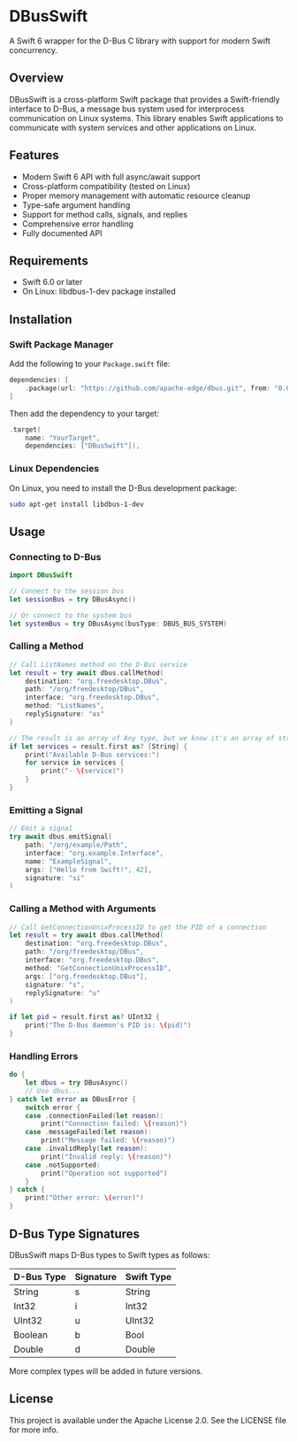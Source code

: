 # DBusSwift

A Swift 6 wrapper for the D-Bus C library with support for modern Swift concurrency.

## Overview

DBusSwift is a cross-platform Swift package that provides a Swift-friendly interface to D-Bus, a message bus system used for interprocess communication on Linux systems. This library enables Swift applications to communicate with system services and other applications on Linux.

## Features

- Modern Swift 6 API with full async/await support
- Cross-platform compatibility (tested on Linux)
- Proper memory management with automatic resource cleanup
- Type-safe argument handling
- Support for method calls, signals, and replies
- Comprehensive error handling
- Fully documented API

## Requirements

- Swift 6.0 or later
- On Linux: libdbus-1-dev package installed

## Installation

### Swift Package Manager

Add the following to your `Package.swift` file:

```swift
dependencies: [
    .package(url: "https://github.com/apache-edge/dbus.git", from: "0.0.1")
]
```

Then add the dependency to your target:

```swift
.target(
    name: "YourTarget",
    dependencies: ["DBusSwift"]),
```

### Linux Dependencies

On Linux, you need to install the D-Bus development package:

```bash
sudo apt-get install libdbus-1-dev
```

## Usage

### Connecting to D-Bus

```swift
import DBusSwift

// Connect to the session bus
let sessionBus = try DBusAsync()

// Or connect to the system bus
let systemBus = try DBusAsync(busType: DBUS_BUS_SYSTEM)
```

### Calling a Method

```swift
// Call ListNames method on the D-Bus service
let result = try await dbus.callMethod(
    destination: "org.freedesktop.DBus",
    path: "/org/freedesktop/DBus",
    interface: "org.freedesktop.DBus",
    method: "ListNames",
    replySignature: "as"
)

// The result is an array of Any type, but we know it's an array of strings
if let services = result.first as? [String] {
    print("Available D-Bus services:")
    for service in services {
        print("- \(service)")
    }
}
```

### Emitting a Signal

```swift
// Emit a signal
try await dbus.emitSignal(
    path: "/org/example/Path",
    interface: "org.example.Interface",
    name: "ExampleSignal",
    args: ["Hello from Swift!", 42],
    signature: "si"
)
```

### Calling a Method with Arguments

```swift
// Call GetConnectionUnixProcessID to get the PID of a connection
let result = try await dbus.callMethod(
    destination: "org.freedesktop.DBus",
    path: "/org/freedesktop/DBus",
    interface: "org.freedesktop.DBus",
    method: "GetConnectionUnixProcessID",
    args: ["org.freedesktop.DBus"],
    signature: "s",
    replySignature: "u"
)

if let pid = result.first as? UInt32 {
    print("The D-Bus daemon's PID is: \(pid)")
}
```

### Handling Errors

```swift
do {
    let dbus = try DBusAsync()
    // Use dbus...
} catch let error as DBusError {
    switch error {
    case .connectionFailed(let reason):
        print("Connection failed: \(reason)")
    case .messageFailed(let reason):
        print("Message failed: \(reason)")
    case .invalidReply(let reason):
        print("Invalid reply: \(reason)")
    case .notSupported:
        print("Operation not supported")
    }
} catch {
    print("Other error: \(error)")
}
```

## D-Bus Type Signatures

DBusSwift maps D-Bus types to Swift types as follows:

| D-Bus Type | Signature | Swift Type |
|------------|-----------|------------|
| String     | s         | String     |
| Int32      | i         | Int32      |
| UInt32     | u         | UInt32     |
| Boolean    | b         | Bool       |
| Double     | d         | Double     |

More complex types will be added in future versions.

## License

This project is available under the Apache License 2.0. See the LICENSE file for more info.